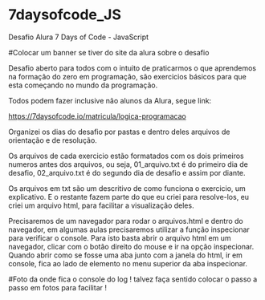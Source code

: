 # 7daysofcode_JS

Desafio Alura 7 Days of Code - JavaScript

#Colocar um banner se tiver do site da alura sobre o desafio

Desafio aberto para todos com o intuito de praticarmos o que aprendemos na formação do zero em programação, são exercicios básicos para que esta começando no mundo da programação.

Todos podem fazer inclusive não alunos da Alura, segue link:

https://7daysofcode.io/matricula/logica-programacao

Organizei os dias do desafio por pastas e dentro deles arquivos de orientação e de resolução.

Os arquivos de cada exercicio estão formatados com os dois primeiros numeros antes dos arquivos, ou seja, 01_arquivo.txt é do primeiro dia de desafio, 02_arquivo.txt é do segundo dia de desafio e assim por diante.

Os arquivos em txt são um descritivo de como funciona o exercicio, um explicativo. E o restante fazem parte do que eu criei para resolve-los, eu criei um arquivo html, para facilitar a visualização deles.

Precisaremos de um navegador para rodar o arquivos.html e dentro do navegador, em algumas aulas precisaremos utilizar a função inspecionar para verificar o console. Para isto basta abrir o arquivo html em um navegador, clicar com o botão direito do mouse e ir na opção inspecionar. Quando abrir como se fosse uma aba junto com a janela do html, ir em console, fica ao lado de elemento no menu superior da aba inspecionar.

#Foto da onde fica o console do log ! talvez faça sentido colocar o passo a passo em fotos para facilitar !
